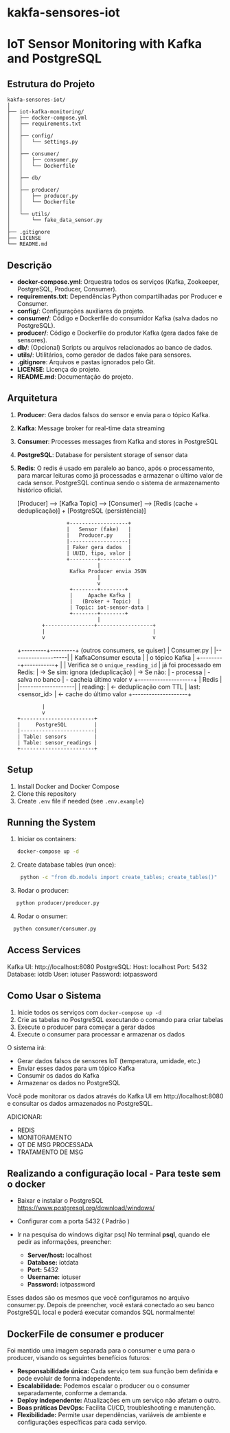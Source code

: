 # kakfa-sensores-iot
# IoT Sensor Monitoring with Kafka and PostgreSQL
## Estrutura do Projeto

```
kakfa-sensores-iot/
│
├── iot-kafka-monitoring/
│   ├── docker-compose.yml
│   ├── requirements.txt
│   │
│   ├── config/
│   │   └── settings.py
│   │
│   ├── consumer/
│   │   ├── consumer.py
│   │   └── Dockerfile
│   │
│   ├── db/
│   │
│   ├── producer/
│   │   ├── producer.py
│   │   └── Dockerfile
│   │
│   └── utils/
│       └── fake_data_sensor.py
│
├── .gitignore
├── LICENSE
└── README.md
```
## Descrição

- **docker-compose.yml**: Orquestra todos os serviços (Kafka, Zookeeper, PostgreSQL, Producer, Consumer).
- **requirements.txt**: Dependências Python compartilhadas por Producer e Consumer.
- **config/**: Configurações auxiliares do projeto.
- **consumer/**: Código e Dockerfile do consumidor Kafka (salva dados no PostgreSQL).
- **producer/**: Código e Dockerfile do produtor Kafka (gera dados fake de sensores).
- **db/**: (Opcional) Scripts ou arquivos relacionados ao banco de dados.
- **utils/**: Utilitários, como gerador de dados fake para sensores.
- **.gitignore**: Arquivos e pastas ignorados pelo Git.
- **LICENSE**: Licença do projeto.
- **README.md**: Documentação do projeto.

## Arquitetura

1. **Producer**: Gera dados falsos do sensor e envia para o tópico Kafka. 
2. **Kafka**: Message broker for real-time data streaming
3. **Consumer**: Processes messages from Kafka and stores in PostgreSQL
4. **PostgreSQL**: Database for persistent storage of sensor data
5.  **Redis**: O redis é usado em paralelo ao banco, após o processamento, para marcar leituras como já processadas e armazenar o último valor de cada sensor. PostgreSQL continua sendo o sistema de armazenamento histórico oficial.

      [Producer] --> [Kafka Topic] --> [Consumer] --> [Redis (cache + deduplicação)] + [PostgreSQL (persistência)]

                        +-------------------+
                        |   Sensor (fake)   |
                        |   Producer.py     |
                        |-------------------|
                        | Faker gera dados  |
                        | UUID, tipo, valor |
                        +---------+---------+
                                  |
                         Kafka Producer envia JSON
                                  |
                                  v
                         +--------+--------+
                         |     Apache Kafka |
                         |   (Broker + Topic)  |
                         | Topic: iot-sensor-data |
                         +--------+--------+
                                  |
                +----------------+------------------+
                |                                   |
                v                                   v
      +---------+---------+              (outros consumers, se quiser)
      |     Consumer.py    |
      |--------------------|
      | KafkaConsumer escuta |
      | o tópico Kafka       |
      +---------+-----------+
                |
                | Verifica se o `unique_reading_id`
                | já foi processado em Redis:
                |  → Se sim: ignora (deduplicação)
                |  → Se não:
                |      - processa
                |      - salva no banco
                |      - cacheia último valor
                v
        +--------------------+
        |       Redis        |
        |--------------------|
        | reading:<uuid>     |  ← deduplicação com TTL
        | last:<sensor_id>   |  ← cache do último valor
        +--------------------+

                |
                v
        +------------------------+
        |     PostgreSQL         |
        |------------------------|
        | Table: sensors         |
        | Table: sensor_readings |
        +------------------------+
   
## Setup

1. Install Docker and Docker Compose
2. Clone this repository
3. Create `.env` file if needed (see `.env.example`)

## Running the System

1. Iniciar os containers:
   ```bash
   docker-compose up -d
   ```

2. Create database tables (run once):
   ```bash
    python -c "from db.models import create_tables; create_tables()"
   ```
3. Rodar o producer:
 ```bash
    python producer/producer.py
 ```
4. Rodar o onsumer:
 ```bash
   python consumer/consumer.py
 ```

## Access Services
  Kafka UI: http://localhost:8080
  PostgreSQL:
  Host: localhost
  Port: 5432
  Database: iotdb
  User: iotuser
  Password: iotpassword

## Como Usar o Sistema
  1. Inicie todos os serviços com `docker-compose up -d`
  2. Crie as tabelas no PostgreSQL executando o comando para criar tabelas
  3. Execute o producer para começar a gerar dados
  4. Execute o consumer para processar e armazenar os dados

  O sistema irá:
  - Gerar dados falsos de sensores IoT (temperatura, umidade, etc.)
  - Enviar esses dados para um tópico Kafka
  - Consumir os dados do Kafka
  - Armazenar os dados no PostgreSQL

Você pode monitorar os dados através do Kafka UI em http://localhost:8080 e consultar os dados armazenados no PostgreSQL.

ADICIONAR:
- REDIS
- MONITORAMENTO
- QT DE MSG PROCESSADA
- TRATAMENTO DE MSG

## Realizando a configuração local - Para teste sem o docker
- Baixar e instalar o PostgreSQL https://www.postgresql.org/download/windows/
- Configurar com a porta 5432 ( Padrão )
- Ir na pesquisa do windows digitar psql
  No terminal **psql**, quando ele pedir as informações, preencher:

  - **Server/host:**   localhost
  - **Database:**  iotdata
  - **Port:**  5432
  - **Username:**  iotuser
  - **Password:**  iotpassword

Esses dados são os mesmos que você configuramos no arquivo consumer.py. Depois de preencher, você estará conectado ao seu banco PostgreSQL local e poderá executar comandos SQL normalmente!

## DockerFile de consumer e producer
Foi mantido uma imagem separada para o consumer e uma para o producer, visando os seguintes benefícios futuros:

- **Responsabilidade única:** Cada serviço tem sua função bem definida e pode evoluir de forma independente.
- **Escalabilidade:** Podemos escalar o producer ou o consumer separadamente, conforme a demanda.
- **Deploy independente:** Atualizações em um serviço não afetam o outro.
- **Boas práticas DevOps:** Facilita CI/CD, troubleshooting e manutenção.
- **Flexibilidade:** Permite usar dependências, variáveis de ambiente e configurações específicas para cada serviço. 


